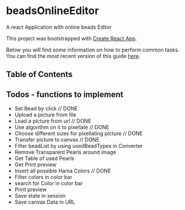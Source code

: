 # beadsOnlineEditor
A react Application with online beads Editor

This project was bootstrapped with [Create React App](https://github.com/facebookincubator/create-react-app).

Below you will find some information on how to perform common tasks.<br>
You can find the most recent version of this guide [here](https://github.com/facebookincubator/create-react-app/blob/master/packages/react-scripts/template/README.md).

## Table of Contents



## Todos - functions to implement

- Set Bead by click // DONE
- Upload a picture from file
- Load a picture from url // DONE
- Use algorithm on it to pixellate // DONE
- Choose different sizes for pixellating picture // DONE
- Transfer picture to canvas // DONE
- Filter beadList by using usedBeadTypes in Converter
- Remove Transparent Pearls around image
- Get Table of used Pearls
- Get Print preview
- Insert all possible Hama Colors // DONE
- Filter colors in color bar
- search for Color in color bar
- Print preview
- Save state in session
- Save canvas Data in URL